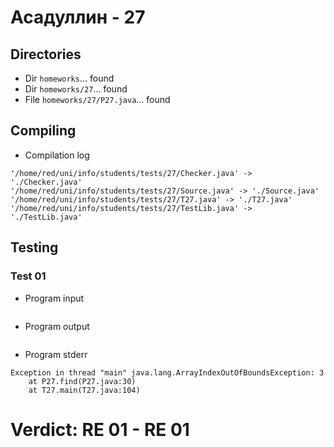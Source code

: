# Асадуллин - 27
## Directories
- Dir `homeworks`... found
- Dir `homeworks/27`... found
- File `homeworks/27/P27.java`... found
## Compiling
- Compilation log
```
'/home/red/uni/info/students/tests/27/Checker.java' -> './Checker.java'
'/home/red/uni/info/students/tests/27/Source.java' -> './Source.java'
'/home/red/uni/info/students/tests/27/T27.java' -> './T27.java'
'/home/red/uni/info/students/tests/27/TestLib.java' -> './TestLib.java'

```
## Testing
### Test 01
- Program input
```

```
- Program output
```

```
- Program stderr
```
Exception in thread "main" java.lang.ArrayIndexOutOfBoundsException: 3
	at P27.find(P27.java:30)
	at T27.main(T27.java:104)

```
# Verdict: **RE 01** - RE 01
